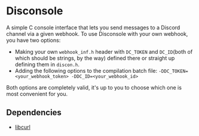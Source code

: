 # Disconsole
A simple C console interface that lets you send messages to a Discord channel via a given webhook. To use Disconsole with your own webhook, you have two options:<br>

- Making your own `webhook_inf.h` header with `DC_TOKEN` and `DC_ID`(both of which should be strings, by the way) defined there or straight up defining them in `discon.h`.
- Adding the following options to the compilation batch file: `-DDC_TOKEN=<your_webhook_token> -DDC_ID=<your_webhook_id>`

Both options are completely valid, it's up to you to choose which one is most convenient for you.

## Dependencies
- [libcurl](https://curl.se/libcurl/c/)
